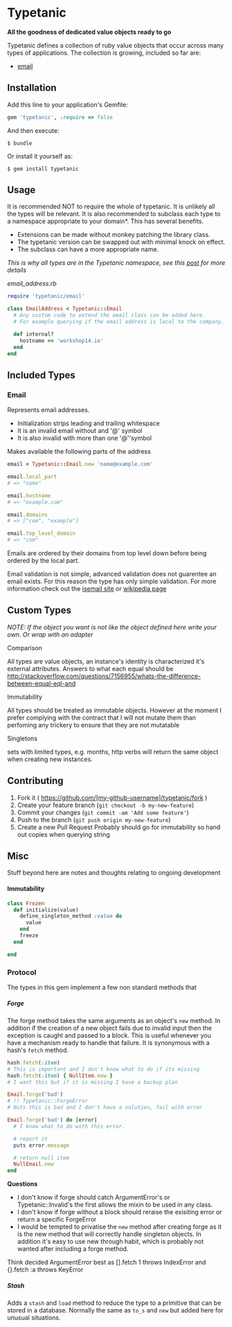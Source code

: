# Typetanic

**All the goodness of dedicated value objects ready to go**

Typetanic defines a collection of ruby value objects that occur across many types of applications. The collection is growing, included so far are:

- [email](https://github.com/CrowdHailer/typtanic#user-content-email)

## Installation

Add this line to your application's Gemfile:

```ruby
gem 'typetanic', :require => false
```

And then execute:

```
$ bundle
```

Or install it yourself as:

```
$ gem install typetanic
```

## Usage

It is recommended NOT to require the whole of typetanic. It is unlikely all the types will be relevant. It is also recommended to subclass each type to a namespace appropriate to your domain*. This has several benefits.

- Extensions can be made without monkey patching the library class.
- The typetanic version can be swapped out with minimal knock on effect.
- The subclass can have a more appropriate name.

*This is why all types are in the Typetanic namespace, see this [post](http://insights.workshop14.io/2015/05/28/ruby-require-and-broad-modules.html) for more details*

*email_address.rb*
```rb
require 'typetanic/email'

class EmailAddress < Typetanic::Email
  # Any custom code to extend the email class can be added here.
  # For example querying if the email address is local to the company.

  def internal?
    hostname == 'workshop14.io'
  end
end
```

## Included Types

### Email

Represents email addresses.
- Initialization strips leading and trailing whitespace
- It is an invalid email without and '@' symbol
- It is also invalid with more than one '@''symbol

Makes available the following parts of the address

```rb
email = Typetanic::Email.new 'name@example.com'

email.local_part
# => "name"

email.hostname
# => "example.com"

email.domains
# => ["com", "example"]

email.top_level_domain
# => "com"
```

Emails are ordered by their domains from top level down before being ordered by the local part.

Email validation is not simple, advanced validation does not guarentee an email exists. For this reason the type has only simple validation. For more information check out the [isemail site](http://isemail.info/about) or [wikipedia page](http://en.wikipedia.org/wiki/Email_address)

## Custom Types


*NOTE: If the object you want is not like the object defined here write your own. Or wrap with an adapter*

Comparison

All types are value objects, an instance's identity is characterized it's external attributes.
Answers to what each equal should be
http://stackoverflow.com/questions/7156955/whats-the-difference-between-equal-eql-and

Immutability

All types should be treated as immutable objects. However at the moment I prefer complying with the contract that I will not mutate them than perfoming any trickery to ensure that they are not mutatable

Singletons

sets with limited types, e.g. months, http verbs will return the same object when creating new instances.

## Contributing

1. Fork it ( https://github.com/[my-github-username]/typetanic/fork )
2. Create your feature branch (`git checkout -b my-new-feature`)
3. Commit your changes (`git commit -am 'Add some feature'`)
4. Push to the branch (`git push origin my-new-feature`)
5. Create a new Pull Request
Probably should go for immutability so hand out copies when querying string

## Misc
Stuff beyond here are notes and thoughts relating to ongoing development

#### Immutability
```rb
class Frozen
  def initialize(value)
    define_singleton_method :value do
      value
    end
    freeze
  end

end
```

### Protocol
The types in this gem implement a few non standard methods that
##### Forge
The forge method takes the same arguments as an object's `new` method. In addition if the creation of a new object fails due to invalid input then the exception is caught and passed to a block. This is useful whenever you have a mechanism ready to handle that failure. It is synonymous with a hash's `fetch` method.

```rb
hash.fetch(:item)
# This is important and I don't know what to do if its missing
hash.fetch(:item) { NullItem.new }
# I want this but if it is missing I have a backup plan
```

```rb
Email.forge('bad')
# !! Typetanic::ForgeError
# Nuts this is bad and I don't have a solution, fail with error

Email.forge('bad') do |error|
  # I know what to do with this error.

  # report it
  puts error.message

  # return null item
  NullEmail.new
end
```

**Questions**
- I don't know if forge should catch ArgumentError's or Typetanic::Invalid's the first allows the mixin to be used in any class.
- I don't know if forge without a block should reraise the exisiting error or return a specific ForgeError
- I would be tempted to privatise the `new` method after creating forge as it is the new method that will correctly handle singleton objects. In addition it's easy to use new through habit, which is probably not wanted after including a forge method.

Think decided ArgumentError best as [].fetch 1 throws IndexError and {}.fetch :a throws KeyError

##### Stash
Adds a `stash` and `load` method to reduce the type to a primitive that can be stored in a database. Normally the same as `to_s` and `new` but added here for unusual situations.
